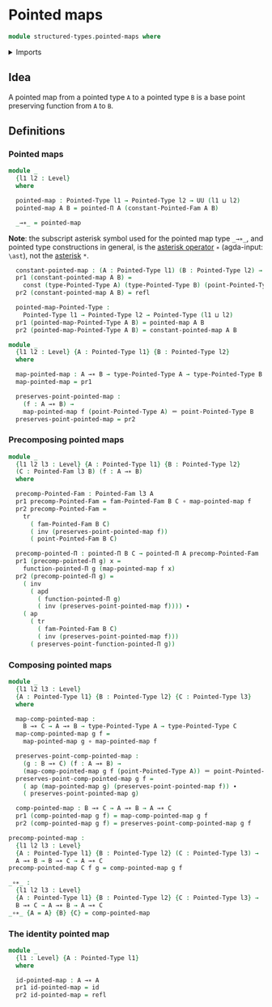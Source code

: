 # Pointed maps

```agda
module structured-types.pointed-maps where
```

<details><summary>Imports</summary>

```agda
open import foundation.action-on-identifications-dependent-functions
open import foundation.action-on-identifications-functions
open import foundation.constant-maps
open import foundation.dependent-pair-types
open import foundation.function-types
open import foundation.identity-types
open import foundation.transport
open import foundation.universe-levels

open import structured-types.pointed-dependent-functions
open import structured-types.pointed-families-of-types
open import structured-types.pointed-types
```

</details>

## Idea

A pointed map from a pointed type `A` to a pointed type `B` is a base point
preserving function from `A` to `B`.

## Definitions

### Pointed maps

```agda
module _
  {l1 l2 : Level}
  where

  pointed-map : Pointed-Type l1 → Pointed-Type l2 → UU (l1 ⊔ l2)
  pointed-map A B = pointed-Π A (constant-Pointed-Fam A B)

  _→∗_ = pointed-map
```

**Note**: the subscript asterisk symbol used for the pointed map type `_→∗_`,
and pointed type constructions in general, is the
[asterisk operator](https://codepoints.net/U+2217) `∗` (agda-input: `\ast`), not
the [asterisk](https://codepoints.net/U+002A) `*`.

```agda
  constant-pointed-map : (A : Pointed-Type l1) (B : Pointed-Type l2) → A →∗ B
  pr1 (constant-pointed-map A B) =
    const (type-Pointed-Type A) (type-Pointed-Type B) (point-Pointed-Type B)
  pr2 (constant-pointed-map A B) = refl

  pointed-map-Pointed-Type :
    Pointed-Type l1 → Pointed-Type l2 → Pointed-Type (l1 ⊔ l2)
  pr1 (pointed-map-Pointed-Type A B) = pointed-map A B
  pr2 (pointed-map-Pointed-Type A B) = constant-pointed-map A B

module _
  {l1 l2 : Level} {A : Pointed-Type l1} {B : Pointed-Type l2}
  where

  map-pointed-map : A →∗ B → type-Pointed-Type A → type-Pointed-Type B
  map-pointed-map = pr1

  preserves-point-pointed-map :
    (f : A →∗ B) →
    map-pointed-map f (point-Pointed-Type A) ＝ point-Pointed-Type B
  preserves-point-pointed-map = pr2
```

### Precomposing pointed maps

```agda
module _
  {l1 l2 l3 : Level} {A : Pointed-Type l1} {B : Pointed-Type l2}
  (C : Pointed-Fam l3 B) (f : A →∗ B)
  where

  precomp-Pointed-Fam : Pointed-Fam l3 A
  pr1 precomp-Pointed-Fam = fam-Pointed-Fam B C ∘ map-pointed-map f
  pr2 precomp-Pointed-Fam =
    tr
      ( fam-Pointed-Fam B C)
      ( inv (preserves-point-pointed-map f))
      ( point-Pointed-Fam B C)

  precomp-pointed-Π : pointed-Π B C → pointed-Π A precomp-Pointed-Fam
  pr1 (precomp-pointed-Π g) x =
    function-pointed-Π g (map-pointed-map f x)
  pr2 (precomp-pointed-Π g) =
    ( inv
      ( apd
        ( function-pointed-Π g)
        ( inv (preserves-point-pointed-map f)))) ∙
    ( ap
      ( tr
        ( fam-Pointed-Fam B C)
        ( inv (preserves-point-pointed-map f)))
      ( preserves-point-function-pointed-Π g))
```

### Composing pointed maps

```agda
module _
  {l1 l2 l3 : Level}
  {A : Pointed-Type l1} {B : Pointed-Type l2} {C : Pointed-Type l3}
  where

  map-comp-pointed-map :
    B →∗ C → A →∗ B → type-Pointed-Type A → type-Pointed-Type C
  map-comp-pointed-map g f =
    map-pointed-map g ∘ map-pointed-map f

  preserves-point-comp-pointed-map :
    (g : B →∗ C) (f : A →∗ B) →
    (map-comp-pointed-map g f (point-Pointed-Type A)) ＝ point-Pointed-Type C
  preserves-point-comp-pointed-map g f =
    ( ap (map-pointed-map g) (preserves-point-pointed-map f)) ∙
    ( preserves-point-pointed-map g)

  comp-pointed-map : B →∗ C → A →∗ B → A →∗ C
  pr1 (comp-pointed-map g f) = map-comp-pointed-map g f
  pr2 (comp-pointed-map g f) = preserves-point-comp-pointed-map g f

precomp-pointed-map :
  {l1 l2 l3 : Level}
  {A : Pointed-Type l1} {B : Pointed-Type l2} (C : Pointed-Type l3) →
  A →∗ B → B →∗ C → A →∗ C
precomp-pointed-map C f g = comp-pointed-map g f

_∘∗_ :
  {l1 l2 l3 : Level}
  {A : Pointed-Type l1} {B : Pointed-Type l2} {C : Pointed-Type l3} →
  B →∗ C → A →∗ B → A →∗ C
_∘∗_ {A = A} {B} {C} = comp-pointed-map
```

### The identity pointed map

```agda
module _
  {l1 : Level} {A : Pointed-Type l1}
  where

  id-pointed-map : A →∗ A
  pr1 id-pointed-map = id
  pr2 id-pointed-map = refl
```
